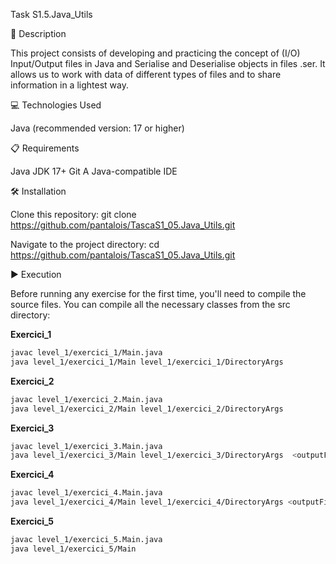 Task S1.5.Java_Utils

📄 Description

This project consists of developing and practicing the concept of (I/O) Input/Output files in Java and Serialise and Deserialise objects in files .ser. It allows us to work with data of different types of files and to share information in a lightest way.

💻 Technologies Used

Java (recommended version: 17 or higher)

📋 Requirements

Java JDK 17+ Git A Java-compatible IDE

🛠️ Installation

Clone this repository: git clone https://github.com/pantalois/TascaS1_05.Java_Utils.git

Navigate to the project directory: cd https://github.com/pantalois/TascaS1_05.Java_Utils.git


▶️ Execution

Before running any exercise for the first time, you'll need to compile the source files. You can compile all the necessary classes from the src directory:

**Exercici_1**
```bash
javac level_1/exercici_1/Main.java
java level_1/exercici_1/Main level_1/exercici_1/DirectoryArgs 
```
**Exercici_2**
```bash
javac level_1/exercici_2.Main.java
java level_1/exercici_2/Main level_1/exercici_2/DirectoryArgs 
```
**Exercici_3**
```bash
javac level_1/exercici_3.Main.java
java level_1/exercici_3/Main level_1/exercici_3/DirectoryArgs  <outputFileName>
```
**Exercici_4**
```bash
javac level_1/exercici_4.Main.java
java level_1/exercici_4/Main level_1/exercici_4/DirectoryArgs <outputFileName>
```
**Exercici_5**
```bash
javac level_1/exercici_5.Main.java
java level_1/exercici_5/Main
```
